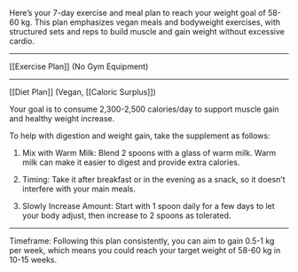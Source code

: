 Here’s your 7-day exercise and meal plan to reach your weight goal of 58-60 kg. This plan emphasizes vegan meals and bodyweight exercises, with structured sets and reps to build muscle and gain weight without excessive cardio.


---

[[Exercise Plan]] (No Gym Equipment)

---

[[Diet Plan]] (Vegan, [[Caloric Surplus]])

Your goal is to consume 2,300-2,500 calories/day to support muscle gain and healthy weight increase.

To help with digestion and weight gain, take the supplement as follows:

1. Mix with Warm Milk: Blend 2 spoons with a glass of warm milk. Warm milk can make it easier to digest and provide extra calories.


2. Timing: Take it after breakfast or in the evening as a snack, so it doesn’t interfere with your main meals.


3. Slowly Increase Amount: Start with 1 spoon daily for a few days to let your body adjust, then increase to 2 spoons as tolerated.


---

Timeframe:
Following this plan consistently, you can aim to gain 0.5-1 kg per week, which means you could reach your target weight of 58-60 kg in 10-15 weeks.